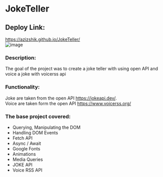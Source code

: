 # JokeTeller

## Deploy Link:

https://azizshik.github.io/JokeTeller/ </br>
![image](https://user-images.githubusercontent.com/68865224/201658003-444b46de-207a-4c71-9fe1-bcb32c9ab877.png)


### Description:

The goal of the project was to create a joke teller with using open API and voice a joke with voicerss api

### Functionality:

Joke are taken from the open API https://jokeapi.dev/. <br>
Voice are taken form the open API https://www.voicerss.org/

### The base project covered:

- Querying, Manipulating the DOM
- Handling DOM Events
- Fetch API
- Async / Await
- Google Fonts
- Animations
- Media Queries
- JOKE API
- Voice RSS API
